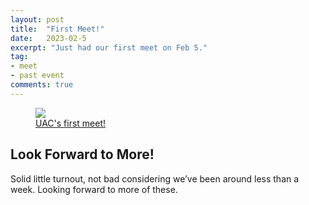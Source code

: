```yaml
---
layout: post
title:  "First Meet!"
date:   2023-02-5
excerpt: "Just had our first meet on Feb 5."
tag:
- meet
- past event
comments: true
---
```


<figure>
	<a href="https://i.ibb.co/MMwMT7h/first-meet.jpg"><img src="https://i.ibb.co/MMwMT7h/first-meet.jpg"></a>
	<figcaption><a href="https://www.instagram.com/p/CoTlaO6r3bT/" title="UAC's first meet!">UAC's first meet!</a></figcaption>
</figure>

## Look Forward to More!
Solid little turnout, not bad considering we’ve been around less than a week. Looking forward to more of these.
